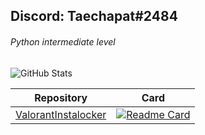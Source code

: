 ## Discord: Taechapat#2484
###### Python intermediate level

<!---api from anuraghazra on github--->
![GitHub Stats](https://github-readme-stats.vercel.app/api?username=shesomean&show_icons=true&theme=tokyonight&hide=commits)

|                                            Repository                                        |                                                                                          Card                                                                                         |
|:--------------------------------------------------------------------------------------------:|:-------------------------------------------------------------------------------------------------------------------------------------------------------------------------------------:|
|           [ValorantInstalocker](https://github.com/shesomean/ValorantInstalocker)            |         [![Readme Card](https://github-readme-stats.vercel.app/api/pin/?username=shesomean&repo=ValorantInstalocker&theme=tokyonight)](https://github.com/shesomean/ValorantInstalocker)|

